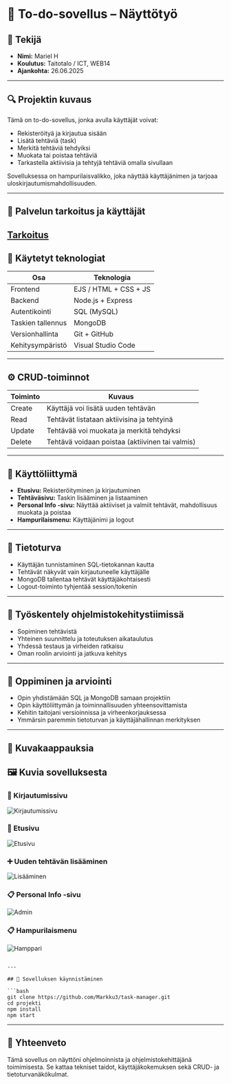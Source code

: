 # 📝 To-do-sovellus – Näyttötyö

## 👤 Tekijä

- **Nimi:** Mariel H
- **Koulutus:** Taitotalo / ICT, WEB14
- **Ajankohta:** 26.06.2025

---

## 🔍 Projektin kuvaus

Tämä on to-do-sovellus, jonka avulla käyttäjät voivat:

- Rekisteröityä ja kirjautua sisään
- Lisätä tehtäviä (task)
- Merkitä tehtäviä tehdyiksi
- Muokata tai poistaa tehtäviä
- Tarkastella aktiivisia ja tehtyjä tehtäviä omalla sivullaan

Sovelluksessa on hampurilaisvalikko, joka näyttää käyttäjänimen ja tarjoaa uloskirjautumismahdollisuuden.

---

## 🧭 Palvelun tarkoitus ja käyttäjät

[Tarkoitus](kuvat/PalvelunTarkoitus.md)
---

## 🧱 Käytetyt teknologiat

| Osa                | Teknologia                        |
| ------------------ | --------------------------------- |
| Frontend           | EJS / HTML + CSS + JS         |
| Backend            | Node.js + Express                 |
| Autentikointi      | SQL (MySQL)                       |
| Taskien tallennus  | MongoDB                           |
| Versionhallinta    | Git + GitHub                      |
| Kehitysympäristö   | Visual Studio Code                |

---

## ⚙️ CRUD-toiminnot

| Toiminto | Kuvaus                                          |
| -------- | ----------------------------------------------- |
| Create   | Käyttäjä voi lisätä uuden tehtävän              |
| Read     | Tehtävät listataan aktiivisina ja tehtyinä      |
| Update   | Tehtävää voi muokata ja merkitä tehdyksi        |
| Delete   | Tehtävä voidaan poistaa (aktiivinen tai valmis) |

---

## 🧭 Käyttöliittymä

- **Etusivu:** Rekisteröityminen ja kirjautuminen
- **Tehtäväsivu:** Taskin lisääminen ja listaaminen
- **Personal Info -sivu:** Näyttää aktiiviset ja valmiit tehtävät, mahdollisuus muokata ja poistaa
- **Hampurilaismenu:** Käyttäjänimi ja logout

---

## 🔐 Tietoturva

- Käyttäjän tunnistaminen SQL-tietokannan kautta
- Tehtävät näkyvät vain kirjautuneelle käyttäjälle
- MongoDB tallentaa tehtävät käyttäjäkohtaisesti
- Logout-toiminto tyhjentää session/tokenin

---

## 🤝 Työskentely ohjelmistokehitystiimissä

- Sopiminen tehtävistä
- Yhteinen suunnittelu ja toteutuksen aikataulutus
- Yhdessä testaus ja virheiden ratkaisu
- Oman roolin arviointi ja jatkuva kehitys

---

## 🧠 Oppiminen ja arviointi

- Opin yhdistämään SQL ja MongoDB samaan projektiin
- Opin käyttöliittymän ja toiminnallisuuden yhteensovittamista
- Kehitin taitojani versioinnissa ja virheenkorjauksessa
- Ymmärsin paremmin tietoturvan ja käyttäjähallinnan merkityksen

---

## 📸 Kuvakaappauksia

## 🖼️ Kuvia sovelluksesta

### 🔐 Kirjautumissivu
![Kirjautumissivu](kuvat/etusivu.png)

### 🔐 Etusivu
![Etusivu](kuvat/taskSivu.png)

### ➕ Uuden tehtävän lisääminen
![Lisääminen](kuvat/edit.png)

### 📋 Personal Info -sivu
![Admin](kuvat/personal.png)

### 📋 Hampurilaismenu
![Hamppari](kuvat/hamppari.png)

```

---

## 🚀 Sovelluksen käynnistäminen

```bash
git clone https://github.com/Markku3/task-manager.git
cd projekti
npm install
npm start
```

---

## 🏁 Yhteenveto

Tämä sovellus on näyttöni ohjelmoinnista ja ohjelmistokehittäjänä toimimisesta. Se kattaa tekniset taidot, käyttäjäkokemuksen sekä CRUD- ja tietoturvanäkökulmat.
